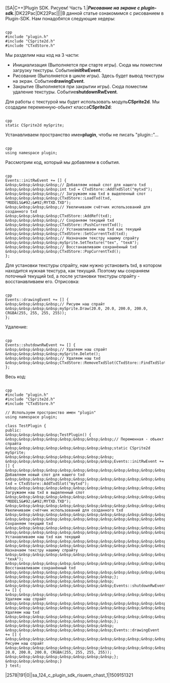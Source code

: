[SA&#124;C++]Plugin SDK. Рисуем! Часть 1.|<i>**Рисование на экране с plugin-sdk.**</i>|DK22Pac|DK22Pac||||В данной статье ознакомимся с рисованием в Plugin-SDK. Нам понадобятся следующие хедеры:


```

cpp
#include "plugin.h" 
#include "CSprite2d.h" 
#include "CTxdStore.h"
```



Мы разделим наш код на 3 части:


- Инициализация (Выполняется при старте игры). Сюда мы поместим загрузку текстуры. Событие**initRwEvent**.
- Рисование (Выполняется в цикле игры). Здесь будет вывод текстуры на экран. Событие**drawingEvent**.
- Закрытие (Выполняется при закрытии игры). Сюда поместим удаление текстуры. Событие**shutdownRwEvent**.


Для работы с текстурой мы будет использовать модуль**CSprite2d**. Мы создадим переменную-обьект класса**CSprite2d**:


```

cpp
static CSprite2d mySprite;
```



Устанавливаем пространство имен**plugin**, чтобы не писать "plugin::"...


```

cpp
using namespace plugin;
```



Рассмотрим код, который мы добавляем в события.


```

cpp
Events::initRwEvent += [] {
&nbsp;&nbsp;&nbsp;&nbsp;// Добавляем новый слот для нашего txd 
&nbsp;&nbsp;&nbsp;&nbsp;int txd = CTxdStore::AddTxdSlot("mytxd");
&nbsp;&nbsp;&nbsp;&nbsp;// Загружаем наш txd в выделенный слот 
&nbsp;&nbsp;&nbsp;&nbsp;CTxdStore::LoadTxd(txd, "MODELS&#92;&#92;MYTXD.TXD");
&nbsp;&nbsp;&nbsp;&nbsp;// Увеличиваем счётчик использований для созданного txd 
&nbsp;&nbsp;&nbsp;&nbsp;CTxdStore::AddRef(txd);
&nbsp;&nbsp;&nbsp;&nbsp;// Сохраняем текущий txd 
&nbsp;&nbsp;&nbsp;&nbsp;CTxdStore::PushCurrentTxd();
&nbsp;&nbsp;&nbsp;&nbsp;// Устанавливаем наш txd как текущий 
&nbsp;&nbsp;&nbsp;&nbsp;CTxdStore::SetCurrentTxd(txd);
&nbsp;&nbsp;&nbsp;&nbsp;// Назначаем текстру нашему спрайту 
&nbsp;&nbsp;&nbsp;&nbsp;mySprite.SetTexture("tex", "texA");
&nbsp;&nbsp;&nbsp;&nbsp;// Восстанавливаем сохранённый txd 
&nbsp;&nbsp;&nbsp;&nbsp;CTxdStore::PopCurrentTxd();
};
```



Для установки текстуры спрайту, нам нужно установить txd, в котором находится нужная текстура, как текущий. Поэтому мы сохраняем поточный текущий txd, а после установки текстуры спрайту - восстанавливаем его. Отрисовка:


```

cpp
Events::drawingEvent += [] {
&nbsp;&nbsp;&nbsp;&nbsp;// Рисуем наш спрайт 
&nbsp;&nbsp;&nbsp;&nbsp;mySprite.Draw(20.0, 20.0, 200.0, 200.0, CRGBA(255, 255, 255, 255));
};
```



Удаление:


```

cpp
Events::shutdownRwEvent += [] {
&nbsp;&nbsp;&nbsp;&nbsp;// Удаляем наш спрайт 
&nbsp;&nbsp;&nbsp;&nbsp;mySprite.Delete();
&nbsp;&nbsp;&nbsp;&nbsp;// Удаляем наш txd 
&nbsp;&nbsp;&nbsp;&nbsp;CTxdStore::RemoveTxdSlot(CTxdStore::FindTxdSlot("mytxd"));
};
```



Весь код:


```

cpp
#include "plugin.h" 
#include "CSprite2d.h" 
#include "CTxdStore.h" 

// Используем пространство имен "plugin" 
using namespace plugin;

class TestPlugin {
public:
&nbsp;&nbsp;&nbsp;&nbsp;TestPlugin() {
&nbsp;&nbsp;&nbsp;&nbsp;&nbsp;&nbsp;&nbsp;&nbsp;// Переменная - обьект спрайта 
&nbsp;&nbsp;&nbsp;&nbsp;&nbsp;&nbsp;&nbsp;&nbsp;static CSprite2d mySprite;
&nbsp;&nbsp;&nbsp;&nbsp;&nbsp;&nbsp;&nbsp;&nbsp;
&nbsp;&nbsp;&nbsp;&nbsp;&nbsp;&nbsp;&nbsp;&nbsp;Events::initRwEvent += [] {
&nbsp;&nbsp;&nbsp;&nbsp;&nbsp;&nbsp;&nbsp;&nbsp;&nbsp;&nbsp;&nbsp;&nbsp;// Добавляем новый слот для нашего txd 
&nbsp;&nbsp;&nbsp;&nbsp;&nbsp;&nbsp;&nbsp;&nbsp;&nbsp;&nbsp;&nbsp;&nbsp;int txd = CTxdStore::AddTxdSlot("mytxd");
&nbsp;&nbsp;&nbsp;&nbsp;&nbsp;&nbsp;&nbsp;&nbsp;&nbsp;&nbsp;&nbsp;&nbsp;// Загружаем наш txd в выделенный слот 
&nbsp;&nbsp;&nbsp;&nbsp;&nbsp;&nbsp;&nbsp;&nbsp;&nbsp;&nbsp;&nbsp;&nbsp;CTxdStore::LoadTxd(txd, "MODELS&#92;&#92;MYTXD.TXD");
&nbsp;&nbsp;&nbsp;&nbsp;&nbsp;&nbsp;&nbsp;&nbsp;&nbsp;&nbsp;&nbsp;&nbsp;// Увеличиваем счётчик использований для созданного txd 
&nbsp;&nbsp;&nbsp;&nbsp;&nbsp;&nbsp;&nbsp;&nbsp;&nbsp;&nbsp;&nbsp;&nbsp;CTxdStore::AddRef(txd);
&nbsp;&nbsp;&nbsp;&nbsp;&nbsp;&nbsp;&nbsp;&nbsp;&nbsp;&nbsp;&nbsp;&nbsp;// Сохраняем текущий txd 
&nbsp;&nbsp;&nbsp;&nbsp;&nbsp;&nbsp;&nbsp;&nbsp;&nbsp;&nbsp;&nbsp;&nbsp;CTxdStore::PushCurrentTxd();
&nbsp;&nbsp;&nbsp;&nbsp;&nbsp;&nbsp;&nbsp;&nbsp;&nbsp;&nbsp;&nbsp;&nbsp;// Устанавливаем наш txd как текущий 
&nbsp;&nbsp;&nbsp;&nbsp;&nbsp;&nbsp;&nbsp;&nbsp;&nbsp;&nbsp;&nbsp;&nbsp;CTxdStore::SetCurrentTxd(txd);
&nbsp;&nbsp;&nbsp;&nbsp;&nbsp;&nbsp;&nbsp;&nbsp;&nbsp;&nbsp;&nbsp;&nbsp;// Назначаем текстру нашему спрайту 
&nbsp;&nbsp;&nbsp;&nbsp;&nbsp;&nbsp;&nbsp;&nbsp;&nbsp;&nbsp;&nbsp;&nbsp;mySprite.SetTexture("tex", "texA");
&nbsp;&nbsp;&nbsp;&nbsp;&nbsp;&nbsp;&nbsp;&nbsp;&nbsp;&nbsp;&nbsp;&nbsp;// Восстанавливаем сохранённый txd 
&nbsp;&nbsp;&nbsp;&nbsp;&nbsp;&nbsp;&nbsp;&nbsp;&nbsp;&nbsp;&nbsp;&nbsp;CTxdStore::PopCurrentTxd();
&nbsp;&nbsp;&nbsp;&nbsp;&nbsp;&nbsp;&nbsp;&nbsp;};
&nbsp;&nbsp;&nbsp;&nbsp;&nbsp;&nbsp;&nbsp;&nbsp;
&nbsp;&nbsp;&nbsp;&nbsp;&nbsp;&nbsp;&nbsp;&nbsp;Events::shutdownRwEvent += [] {
&nbsp;&nbsp;&nbsp;&nbsp;&nbsp;&nbsp;&nbsp;&nbsp;&nbsp;&nbsp;&nbsp;&nbsp;// Удаляем наш спрайт 
&nbsp;&nbsp;&nbsp;&nbsp;&nbsp;&nbsp;&nbsp;&nbsp;&nbsp;&nbsp;&nbsp;&nbsp;mySprite.Delete();
&nbsp;&nbsp;&nbsp;&nbsp;&nbsp;&nbsp;&nbsp;&nbsp;&nbsp;&nbsp;&nbsp;&nbsp;// Удаляем наш txd 
&nbsp;&nbsp;&nbsp;&nbsp;&nbsp;&nbsp;&nbsp;&nbsp;&nbsp;&nbsp;&nbsp;&nbsp;CTxdStore::RemoveTxdSlot(CTxdStore::FindTxdSlot("mytxd"));
&nbsp;&nbsp;&nbsp;&nbsp;&nbsp;&nbsp;&nbsp;&nbsp;};
&nbsp;&nbsp;&nbsp;&nbsp;&nbsp;&nbsp;&nbsp;&nbsp;
&nbsp;&nbsp;&nbsp;&nbsp;&nbsp;&nbsp;&nbsp;&nbsp;Events::drawingEvent += [] {
&nbsp;&nbsp;&nbsp;&nbsp;&nbsp;&nbsp;&nbsp;&nbsp;&nbsp;&nbsp;&nbsp;&nbsp;// Рисуем наш спрайт 
&nbsp;&nbsp;&nbsp;&nbsp;&nbsp;&nbsp;&nbsp;&nbsp;&nbsp;&nbsp;&nbsp;&nbsp;mySprite.Draw(20.0, 20.0, 200.0, 200.0, CRGBA(255, 255, 255, 255));
&nbsp;&nbsp;&nbsp;&nbsp;&nbsp;&nbsp;&nbsp;&nbsp;};
&nbsp;&nbsp;&nbsp;&nbsp;}
} test;
```

|2578|191|0||sa_124_c_plugin_sdk_risuem_chast_1|1509151321